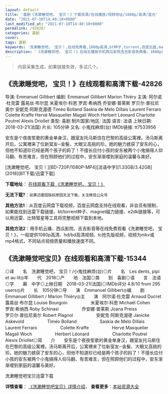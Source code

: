 ```yaml
---
layout: default
title: '喜剧《洗漱睡觉吧， 宝贝！》下载资源/在线播放/视频地址/1080p/高清/蓝光'
date: "2021-07-10T14:40:10+0800"
last_modified_at: "2021-07-10T14:40:10+0800"
permalink: /42826/
categories: 喜剧
cover:
tags: 喜剧
keywords: '洗漱睡觉吧， 宝贝！,在线免费看,1080p高清,bt种子,torrent,百度云盘,magnet,磁力链,迅雷下载资源'
description: '《洗漱睡觉吧， 宝贝！》在线云播放手机西瓜影院吉吉影音免费看，1080p高清bd/hd未删减完整版和tc抢先枪版，mkv/mp4格式，附带bt/torrent种子、magnet/磁力链、百度云盘、网盘资源迅雷下载链接'
---
```


>内容采集生成，如果链接失效，多试几个。


## 《洗漱睡觉吧， 宝贝！》在线观看和高清下载-42826

导演: Emmanuel Gillibert 编剧: Emmanuel Gillibert Marion Thiéry 主演: 阿尔诺·杜克雷 露易丝·布尔昆 米夏埃尔·科恩 罗宾·希纳西 乔安娜·普莱斯 罗贝尔·普拉尼奥尔 安妮克·阿斯克渥德 Timéo Bolland Saskia de Melo Dillais Laurent Ferraro Colette Kraffe Hervé Masquelier Magali Woch Herbert Léonard Charlotte Poutrel Alexis Driollet 类型: 喜剧 制片国家/地区: 法国 语言: 法语 上映日期: 2018-03-21(法国) 片长: 105分钟 又名: 小鬼找麻烦(台) IMDb链接: tt7533956

安东是个夜夜笙歌的黄金单身汉，跟室友托马斯住在巴黎的高级公寓裡。汤马斯离开后，公寓裡来了位新室友─金髮、大眼又高挑的珍。她的魅力掳获了安东的心，但他不知道珍已经是两个孩子的妈了！不擅长应付小孩的安东被两个小鬼搞得人仰马翻、有苦难言，但在照顾他们的过程中，安东渐渐嚐到家庭的温馨与美好。


[洗漱睡觉吧， 宝贝！][BD-720P/1080P-MP4][法语中字][1.33GB/3.42GB][2018][BT下载/迅雷下载]

**下载地址**： [在线观看下载 《洗漱睡觉吧， 宝贝！》](https://www.btdx8.com/torrent/xssbbb_2018.html) 


**无法下载?**：`如果迅雷因版权原因无法下载，关注微信公众号 `

**其他方法1**：从百度云网盘下载视频，百度云网盘支持在线观看，非会员有限制，如果能找到迅雷下载链接、bt/torrent种子、magnet磁力链接、e2dk链接等，可以用迅雷、比特彗星等工具将完整视频下载到本地。

**其他方法2**：用手机云播、西瓜影院、吉吉影音等在线免费观看《洗漱睡觉吧， 宝贝！》，一般提供1080p高清、hd/bd高清视频、tc抢先版视频，视频为mkv或mp4格式，不同站点视频质量和播放速度不同。


## 《洗漱睡觉吧宝贝》在线观看和高清下载-15344

◎译　　名　洗漱睡觉吧， 宝贝！/小鬼找麻烦(台)◎片　　名　Les dents, pipi et au lit◎年　　代　2018◎产　　地　法国◎类　　别　喜剧◎语　　言　法语◎字　　幕　中字◎上映日期　2018-03-21(法国)◎IMDb评分 4.8/10 from 295 users◎片　　长　105分钟◎导　　演　Emmanuel Gillibert◎编　　剧　Emmanuel Gillibert / Marion Thiéry◎主　　演　阿尔诺·杜克雷 Arnaud Ducret　　　　 　露易丝·布尔昆 Louise Bourgoin　　　　 　米夏埃尔·科恩 Michaël Cohen　　　　 　罗宾·希纳西 Roby Schinasi　　　　 　乔安娜·普莱斯 Joana Preiss　　　　 　罗贝尔·普拉尼奥尔 Robert Plagnol　　　　 　安妮克·阿斯克渥德 Janicke Askevold　　　　 　Timéo Bolland　　　　 　Saskia de Melo Dillais　　　　 　Laurent Ferraro　　　　 　Colette Kraffe　　　　 　Hervé Masquelier　　　　 　Magali Woch　　　　 　Herbert Léonard　　　　 　Charlotte Poutrel　　　　 　Alexis Driollet◎简　　介　　安东是个夜夜笙歌的黄金单身汉，跟室友托马斯住在巴黎的高级公寓裡。汤马斯离开后，公寓裡来了位新室友─金髮、大眼又高挑的珍。她的魅力掳获了安东的心，但他不知道珍已经是两个孩子的妈了！不擅长应付小孩的安东被两个小鬼搞得人仰马翻、有苦难言，但在照顾他们的过程中，安东渐渐嚐到家庭的温馨与美好。


洗漱睡觉吧宝贝迅雷下载

**详情查看**： [《洗漱睡觉吧宝贝》详情介绍](/movie/15344/)， **查看更多**：[本站资源大全](/movie/t/all/)

